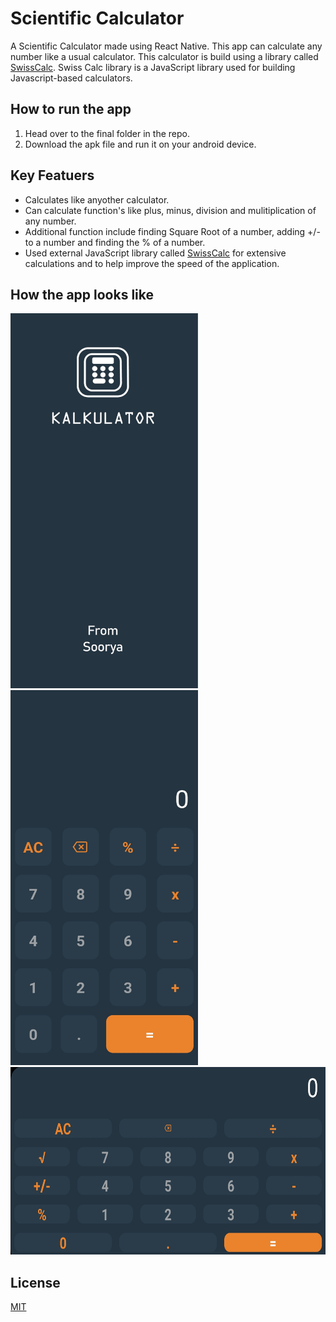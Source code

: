 # Scientific Calculator
A Scientific Calculator made using React Native. This app can calculate any number like a usual calculator. This calculator is build using a library called [SwissCalc](https://github.com/ericmorgan1/swisscalc-lib). Swiss Calc library is a JavaScript library used for building Javascript-based calculators.

## How to run the app
1. Head over to the final folder in the repo.
2. Download the apk file and run it on your android device.

## Key Featuers
- Calculates like anyother calculator.
- Can calculate function's like plus, minus, division and mulitiplication of any number.
- Additional function include finding Square Root of a number, adding +/- to a number and finding the % of a number.
- Used external JavaScript library called [SwissCalc](https://github.com/ericmorgan1/swisscalc-lib) for extensive calculations and to help improve the speed of the application.

## How the app looks like
<img src="https://github.com/Sooryasanand/Calculator-ReactNative/blob/main/final/Screenshot_20220323-185216_Kalkulator%20(1).jpeg" width="300" height="600">
<img src="https://github.com/Sooryasanand/Calculator-ReactNative/blob/main/final/Screenshot_20220323-182631_Kalkulator.jpeg" width="300" height="600">
<img src="https://github.com/Sooryasanand/Calculator-ReactNative/blob/main/final/Screenshot_20220323-185203_Kalkulator.jpeg" width="700" height="300">

## License

[MIT](https://choosealicense.com/licenses/mit/)
